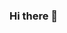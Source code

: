 ### Hi there 👋

<!--
**alejovera/alejovera** is a ✨ _special_ ✨ repository because its `README.md` (this file) appears on your GitHub profile.

```javascript
const aboutMe = {
   pronouns: "he" | "him",
   code: [Javascript, SCSS, HTML, CSS],
   technologies: {
      frontEnd: {
         js: ["React", "Angular"],
         css: ["Material UI", "Bootstrap",]
      },
     tools: {
         
      },
   },
   currentOccupation: ["student, open for job opportunities"],
   challenge: "Apply all my knowledge on a job",
};
```

-->

